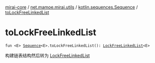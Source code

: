 [mirai-core](../../index.md) / [net.mamoe.mirai.utils](../index.md) / [kotlin.sequences.Sequence](index.md) / [toLockFreeLinkedList](./to-lock-free-linked-list.md)

# toLockFreeLinkedList

`fun <E> `[`Sequence`](https://kotlinlang.org/api/latest/jvm/stdlib/kotlin.sequences/-sequence/index.html)`<E>.toLockFreeLinkedList(): `[`LockFreeLinkedList`](../-lock-free-linked-list/index.md)`<E>`

构建链表结构然后转为 [LockFreeLinkedList](../-lock-free-linked-list/index.md)

